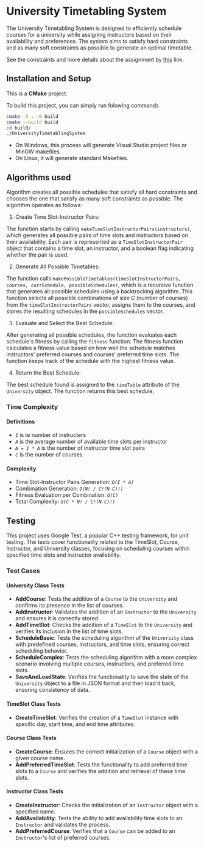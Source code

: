 # University Timetabling System
The University Timetabling System is designed to efficiently schedule courses for a university while assigning instructors based on their availability and preferences. The system aims to satisfy hard constraints and as many soft constraints as possible to generate an optimal timetable.

See the constraints and more details about the assignment by [this](https://docs.google.com/document/d/1iGzcBMqbpLfBhPh7xrKGplsiqojhlKjDzB4THlBh2ho/edit?usp=sharing) link.


## Installation and Setup
This is a **CMake** project.

To build this project, you can simply run folowing commands
 ```sh
cmake -S . -B build
cmake --build build
cd build/
./UniversityTimetablingSystem
```
 - On Windows, this process will generate Visual Studio project files or MinGW makefiles.
 - On Linux, it will generate standard Makefiles.

## Algorithms used

Algorithm creates all possible schedules that satisfy all hard constraints and chooses the one that satisfy as many soft constraints as possible. The algorithm operates as follows:

1. Create Time Slot-Instructor Pairs:

The function starts by calling `makeTimeSlotInstructorPairs(instructors)`, which generates all possible pairs of time slots and instructors based on their availability.
Each pair is represented as a `TimeSlotInstructorPair` object that contains a time slot, an instructor, and a boolean flag indicating whether the pair is used.

2. Generate All Possible Timetables:

The function calls `makePossibleTimetables(timeSlotInstructorPairs, courses, currSchedule, possibleSchedules)`, which is a recursive function that generates all possible schedules using a backtracking algorithm. This function selects all possible combinations of size 𝐶 (number of courses) from the `timeSlotInstructorPairs` vector, assigns them to the courses, and stores the resulting schedules in the `possibleSchedules` vector.

3. Evaluate and Select the Best Schedule:

After generating all possible schedules, the function evaluates each schedule's fitness by calling the `fitness` function:
The fitness function calculates a fitness value based on how well the schedule matches instructors' preferred courses and courses' preferred time slots.
The function keeps track of the schedule with the highest fitness value.

4. Return the Best Schedule:

The best schedule found is assigned to the `timeTable` attribute of the `University` object.
The function returns this best schedule.

### Time Complexity

#### Definitions
 - *`I`* is te number of instructers
 - *`A`* is the average number of available time slots per instructor
 - *`N = I * A`* is the number of instructor time slot pairs
 - *`C`* is the number of courses.
 
 #### Complexity 
- Time Slot-Instructor Pairs Generation: *`O(I * A)`*
- Combination Generation: *`O(N! / C!(N-C)!)`*
- Fitness Evaluation per Combination: *`O(C)`*
- Total Complexity: *`O(C * N! / C!(N-C)!)`*
  
## Testing

This project uses Google Test, a popular C++ testing framework, for unit testing. The tests cover functionality related to the TimeSlot, Course, Instructor, and University classes, focusing on scheduling courses within specified time slots and instructor availability.

### Test Cases

#### University Class Tests

- **AddCourse**: Tests the addition of a `Course` to the `University` and confirms its presence in the list of courses.
- **AddInstructor**: Validates the addition of an `Instructor` to the `University` and ensures it is correctly stored.
- **AddTimeSlot**: Checks the addition of a `TimeSlot` to the `University` and verifies its inclusion in the list of time slots.
- **ScheduleBasic**: Tests the scheduling algorithm of the `University` class with predefined courses, instructors, and time slots, ensuring correct scheduling behavior.
- **ScheduleComplex**: Tests the scheduling algorithm with a more complex scenario involving multiple courses, instructors, and preferred time slots.
- **SaveAndLoadState**: Verifies the functionality to save the state of the `University` object to a file in JSON format and then load it back, ensuring consistency of data.

#### TimeSlot Class Tests

- **CreateTimeSlot**: Verifies the creation of a `TimeSlot` instance with specific day, start time, and end time attributes.

#### Course Class Tests

- **CreateCourse**: Ensures the correct initialization of a `Course` object with a given course name.
- **AddPreferredTimeSlot**: Tests the functionality to add preferred time slots to a `Course` and verifies the addition and retrieval of these time slots.

#### Instructor Class Tests

- **CreateInstructor**: Checks the initialization of an `Instructor` object with a specified name.
- **AddAvailability**: Tests the ability to add availability time slots to an `Instructor` and validates the process.
- **AddPreferredCourse**: Verifies that a `Course` can be added to an `Instructor`'s list of preferred courses.
